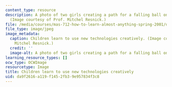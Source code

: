 ```yaml
---
content_type: resource
description: A photo of two girls creating a path for a falling ball on a peg board.
  (Image courtesy of Prof. Mitchel Resnick.)
file: /media/courses/mas-712-how-to-learn-almost-anything-spring-2001/da9f2616a119f1452fb39e957834f3c8_mas-712s01.jpg
file_type: image/jpeg
image_metadata:
  caption: Children learn to use new technologies creatively. (Image courtesy of Prof.
    Mitchel Resnick.)
  credit: ''
  image-alt: A photo of two girls creating a path for a falling ball on a peg board.
learning_resource_types: []
ocw_type: OCWImage
resourcetype: Image
title: Children learn to use new technologies creatively
uid: da9f2616-a119-f145-2fb3-9e957834f3c8
---
```

